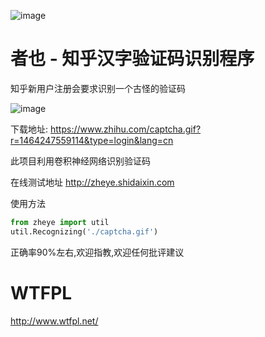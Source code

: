 ![image](https://raw.githubusercontent.com/muchrooms/zheye/master/logo.png)

# 者也 - 知乎汉字验证码识别程序

知乎新用户注册会要求识别一个古怪的验证码

![image](https://raw.githubusercontent.com/muchrooms/zheye/master/zhihu.png)

下载地址: https://www.zhihu.com/captcha.gif?r=1464247559114&type=login&lang=cn

此项目利用卷积神经网络识别验证码

在线测试地址 http://zheye.shidaixin.com

使用方法
```python
from zheye import util
util.Recognizing('./captcha.gif')
```

正确率90%左右,欢迎指教,欢迎任何批评建议

# WTFPL

http://www.wtfpl.net/
